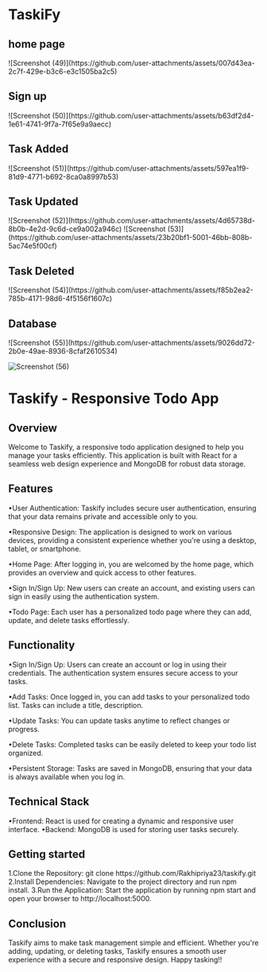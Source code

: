 <h1>TaskiFy</h1>
<h2>home page</h2>
![Screenshot (49)](https://github.com/user-attachments/assets/007d43ea-2c7f-429e-b3c6-e3c1505ba2c5)
<h2>Sign up </h2>
![Screenshot (50)](https://github.com/user-attachments/assets/b63df2d4-1e61-4741-9f7a-7f65e9a9aecc)
<h2>Task Added</h2>
![Screenshot (51)](https://github.com/user-attachments/assets/597ea1f9-81d9-4771-b692-8ca0a8997b53)
<h2>Task Updated</h2>
![Screenshot (52)](https://github.com/user-attachments/assets/4d65738d-8b0b-4e2d-9c6d-ce9a002a946c)
![Screenshot (53)](https://github.com/user-attachments/assets/23b20bf1-5001-46bb-808b-5ac74e5f00cf)
<h2>Task Deleted</h2>
![Screenshot (54)](https://github.com/user-attachments/assets/f85b2ea2-785b-4171-98d6-4f5156f1607c)
<h2>Database</h2>
![Screenshot (55)](https://github.com/user-attachments/assets/9026dd72-2b0e-49ae-8936-8cfaf2610534)

![Screenshot (56)](https://github.com/user-attachments/assets/49db2bbc-2221-4951-80bb-ca00379b30d6)



<h1>Taskify - Responsive Todo App</h1>
<h2>Overview</h2>
Welcome to Taskify, a responsive todo application designed to help you manage your tasks efficiently. This application is built with React for a seamless web design experience and MongoDB for robust data storage.

<h2>Features</h2>
•User Authentication: Taskify includes secure user authentication, ensuring that your data remains private and accessible only to you.

•Responsive Design: The application is designed to work on various devices, providing a consistent experience whether you're using a desktop, tablet, or smartphone.

•Home Page: After logging in, you are welcomed by the home page, which provides an overview and quick access to other features.

•Sign In/Sign Up: New users can create an account, and existing users can sign in easily using the authentication system.

•Todo Page: Each user has a personalized todo page where they can add, update, and delete tasks effortlessly.

<h2>Functionality</h2>
•Sign In/Sign Up:
Users can create an account or log in using their credentials.
The authentication system ensures secure access to your tasks.

•Add Tasks:
Once logged in, you can add tasks to your personalized todo list.
Tasks can include a title, description.

•Update Tasks:
You can update tasks anytime to reflect changes or progress.

•Delete Tasks:
Completed tasks can be easily deleted to keep your todo list organized.

•Persistent Storage:
Tasks are saved in MongoDB, ensuring that your data is always available when you log in.

<h2>Technical Stack</h2>
•Frontend: React is used for creating a dynamic and responsive user interface.
•Backend: MongoDB is used for storing user tasks securely.

<h2>Getting started</h2>
1.Clone the Repository: git clone https://github.com/Rakhipriya23/taskify.git
2.Install Dependencies: Navigate to the project directory and run npm install.
3.Run the Application: Start the application by running npm start and open your browser to http://localhost:5000.

<h2>Conclusion</h2>
Taskify aims to make task management simple and efficient. Whether you're adding, updating, or deleting tasks, Taskify ensures a smooth user experience with a secure and responsive design. Happy tasking!!
